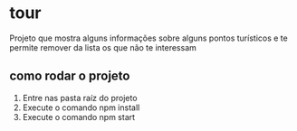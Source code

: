 # tour

Projeto que mostra alguns informações sobre alguns pontos turísticos e te permite remover da lista os que não te interessam

## como rodar o projeto
1. Entre nas pasta raíz do projeto
2. Execute o comando npm install
3. Execute o comando npm start

